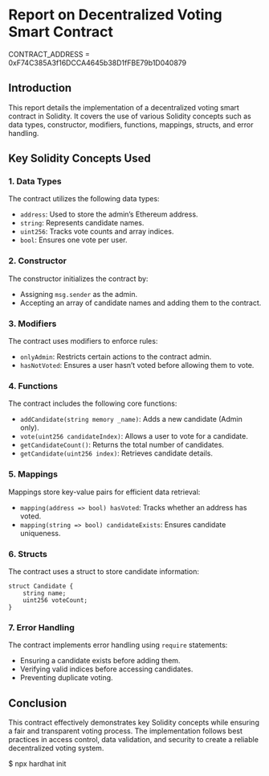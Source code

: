 # Report on Decentralized Voting Smart Contract

CONTRACT_ADDRESS = 0xF74C385A3f16DCCA4645b38D1fFBE79b1D040879

## Introduction

This report details the implementation of a decentralized voting smart contract in Solidity. It covers the use of various Solidity concepts such as data types, constructor, modifiers, functions, mappings, structs, and error handling.

## Key Solidity Concepts Used

### 1. **Data Types**

The contract utilizes the following data types:

- `address`: Used to store the admin’s Ethereum address.
- `string`: Represents candidate names.
- `uint256`: Tracks vote counts and array indices.
- `bool`: Ensures one vote per user.

### 2. **Constructor**

The constructor initializes the contract by:

- Assigning `msg.sender` as the admin.
- Accepting an array of candidate names and adding them to the contract.

### 3. **Modifiers**

The contract uses modifiers to enforce rules:

- `onlyAdmin`: Restricts certain actions to the contract admin.
- `hasNotVoted`: Ensures a user hasn’t voted before allowing them to vote.

### 4. **Functions**

The contract includes the following core functions:

- `addCandidate(string memory _name)`: Adds a new candidate (Admin only).
- `vote(uint256 candidateIndex)`: Allows a user to vote for a candidate.
- `getCandidateCount()`: Returns the total number of candidates.
- `getCandidate(uint256 index)`: Retrieves candidate details.

### 5. **Mappings**

Mappings store key-value pairs for efficient data retrieval:

- `mapping(address => bool) hasVoted`: Tracks whether an address has voted.
- `mapping(string => bool) candidateExists`: Ensures candidate uniqueness.

### 6. **Structs**

The contract uses a struct to store candidate information:

```solidity
struct Candidate {
    string name;
    uint256 voteCount;
}
```

### 7. **Error Handling**

The contract implements error handling using `require` statements:

- Ensuring a candidate exists before adding them.
- Verifying valid indices before accessing candidates.
- Preventing duplicate voting.

## Conclusion

This contract effectively demonstrates key Solidity concepts while ensuring a fair and transparent voting process. The implementation follows best practices in access control, data validation, and security to create a reliable decentralized voting system.

\$ npx hardhat init
